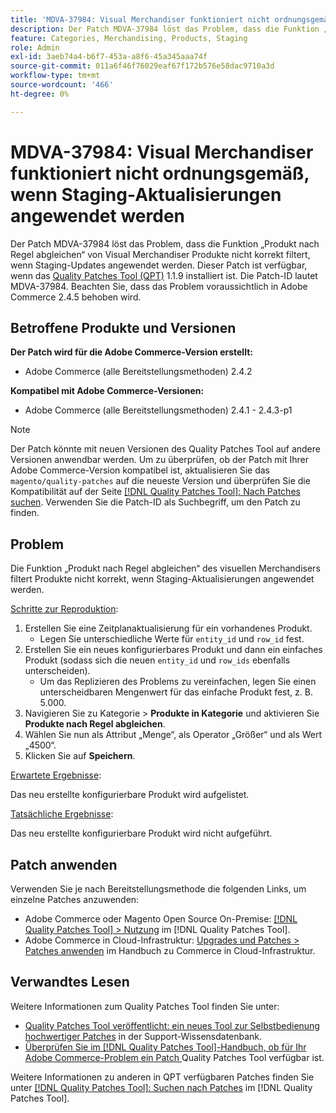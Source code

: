 ```yaml
---
title: 'MDVA-37984: Visual Merchandiser funktioniert nicht ordnungsgemäß, wenn Staging-Aktualisierungen angewendet werden'
description: Der Patch MDVA-37984 löst das Problem, dass die Funktion „Produkt nach Regel abgleichen“ von Visual Merchandiser Produkte nicht korrekt filtert, wenn Staging-Updates angewendet werden. Dieser Patch ist verfügbar, wenn das [Quality Patches Tool (QPT)](https://experienceleague.adobe.com/en/docs/commerce-operations/tools/quality-patches-tool/quality-patches-tool-to-self-serve-quality-patches) 1.1.9 installiert ist. Die Patch-ID lautet MDVA-37984. Beachten Sie, dass das Problem voraussichtlich in Adobe Commerce 2.4.5 behoben wird.
feature: Categories, Merchandising, Products, Staging
role: Admin
exl-id: 3aeb74a4-b6f7-453a-a8f6-45a345aaa74f
source-git-commit: 011a6f46f76029eaf67f172b576e58dac9710a3d
workflow-type: tm+mt
source-wordcount: '466'
ht-degree: 0%

---
```


# MDVA-37984: Visual Merchandiser funktioniert nicht ordnungsgemäß, wenn Staging-Aktualisierungen angewendet werden

Der Patch MDVA-37984 löst das Problem, dass die Funktion „Produkt nach Regel abgleichen“ von Visual Merchandiser Produkte nicht korrekt filtert, wenn Staging-Updates angewendet werden. Dieser Patch ist verfügbar, wenn das [Quality Patches Tool (QPT)](https://experienceleague.adobe.com/en/docs/commerce-operations/tools/quality-patches-tool/quality-patches-tool-to-self-serve-quality-patches) 1.1.9 installiert ist. Die Patch-ID lautet MDVA-37984. Beachten Sie, dass das Problem voraussichtlich in Adobe Commerce 2.4.5 behoben wird.

## Betroffene Produkte und Versionen

**Der Patch wird für die Adobe Commerce-Version erstellt:**

* Adobe Commerce (alle Bereitstellungsmethoden) 2.4.2

**Kompatibel mit Adobe Commerce-Versionen:**

* Adobe Commerce (alle Bereitstellungsmethoden) 2.4.1 - 2.4.3-p1

>[!NOTE]
>
>Der Patch könnte mit neuen Versionen des Quality Patches Tool auf andere Versionen anwendbar werden. Um zu überprüfen, ob der Patch mit Ihrer Adobe Commerce-Version kompatibel ist, aktualisieren Sie das `magento/quality-patches` auf die neueste Version und überprüfen Sie die Kompatibilität auf der Seite [[!DNL Quality Patches Tool]: Nach Patches suchen](https://experienceleague.adobe.com/en/docs/commerce-operations/tools/quality-patches-tool/quality-patches-tool-to-self-serve-quality-patches). Verwenden Sie die Patch-ID als Suchbegriff, um den Patch zu finden.

## Problem

Die Funktion „Produkt nach Regel abgleichen“ des visuellen Merchandisers filtert Produkte nicht korrekt, wenn Staging-Aktualisierungen angewendet werden.

<u>Schritte zur Reproduktion</u>:

1. Erstellen Sie eine Zeitplanaktualisierung für ein vorhandenes Produkt.
   * Legen Sie unterschiedliche Werte für `entity_id` und `row_id` fest.
1. Erstellen Sie ein neues konfigurierbares Produkt und dann ein einfaches Produkt (sodass sich die neuen `entity_id` und `row_ids` ebenfalls unterscheiden).
   * Um das Replizieren des Problems zu vereinfachen, legen Sie einen unterscheidbaren Mengenwert für das einfache Produkt fest, z. B. 5.000.
1. Navigieren Sie zu Kategorie > **Produkte in Kategorie** und aktivieren Sie **Produkte nach Regel abgleichen**.
1. Wählen Sie nun als Attribut „Menge“, als Operator „Größer“ und als Wert „4500“.
1. Klicken Sie auf **Speichern**.

<u>Erwartete Ergebnisse</u>:

Das neu erstellte konfigurierbare Produkt wird aufgelistet.

<u>Tatsächliche Ergebnisse</u>:

Das neu erstellte konfigurierbare Produkt wird nicht aufgeführt.

## Patch anwenden

Verwenden Sie je nach Bereitstellungsmethode die folgenden Links, um einzelne Patches anzuwenden:

* Adobe Commerce oder Magento Open Source On-Premise: [[!DNL Quality Patches Tool] > Nutzung](/help/tools/quality-patches-tool/usage.md) im [!DNL Quality Patches Tool].
* Adobe Commerce in Cloud-Infrastruktur: [Upgrades und Patches > Patches anwenden](https://experienceleague.adobe.com/docs/commerce-cloud-service/user-guide/develop/upgrade/apply-patches.html) im Handbuch zu Commerce in Cloud-Infrastruktur.

## Verwandtes Lesen

Weitere Informationen zum Quality Patches Tool finden Sie unter:

* [Quality Patches Tool veröffentlicht: ein neues Tool zur Selbstbedienung hochwertiger Patches](https://experienceleague.adobe.com/en/docs/commerce-operations/tools/quality-patches-tool/quality-patches-tool-to-self-serve-quality-patches) in der Support-Wissensdatenbank.
* [Überprüfen Sie im [!DNL Quality Patches Tool]-Handbuch, ob für Ihr Adobe Commerce-Problem ein Patch ](/help/tools/quality-patches-tool/patches-available-in-qpt/check-patch-for-magento-issue-with-magento-quality-patches.md) Quality Patches Tool verfügbar ist.

Weitere Informationen zu anderen in QPT verfügbaren Patches finden Sie unter [[!DNL Quality Patches Tool]: Suchen nach Patches](https://experienceleague.adobe.com/tools/commerce-quality-patches/index.html) im [!DNL Quality Patches Tool].
